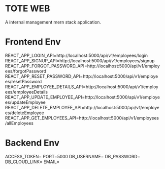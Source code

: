 # TOTE WEB
A internal management mern stack application.

# Frontend Env 
REACT_APP_LOGIN_API=http://localhost:5000/api/v1/employees/login
REACT_APP_SIGNUP_API=http://localhost:5000/api/v1/employees/signup
REACT_APP_FORGOT_PASSWORD_API=http://localhost:5000/api/v1/employees/forgotPassword
REACT_APP_RESET_PASSWORD_API=http://localhost:5000/api/v1/employees/resetPassword
REACT_APP_EMPLOYEE_DETAILS_API=http://localhost:5000/api/v1/employees/employeeDetails
REACT_APP_UPDATE_EMPLOYEE_API=http://localhost:5000/api/v1/employees/updateEmployee
REACT_APP_DELETE_EMPLOYEE_API=http://localhost:5000/api/v1/employees/deleteEmployee
REACT_APP_GET_EMPLOYEES_API=http://localhost:5000/api/v1/employees/allEmployees

# Backend Env
ACCESS_TOKEN=
PORT=5000
DB_USERNAME=
DB_PASSWORD=
DB_CLOUD_LINK=
EMAIL=
